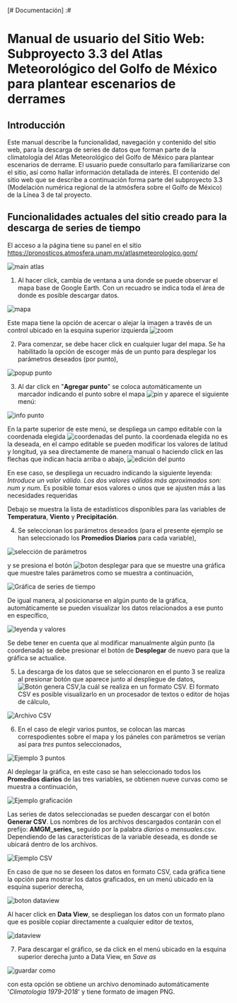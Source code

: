 [# Documentación] :#


# Manual de usuario del Sitio Web: Subproyecto 3.3 del Atlas Meteorológico del Golfo de México para plantear escenarios de derrames 

## Introducción
Este manual describe la funcionalidad, navegación y contenido del sitio web, para la descarga de series de datos que forman parte de la climatología del Atlas Meteorológico del Golfo de México para plantear escenarios de derrame. El usuario puede consultarlo para familiarizarse con el sitio, así como hallar información detallada de interés. El contenido del sitio web que se describe a continuación forma parte del subproyecto 3.3 (Modelación numérica regional de la atmósfera sobre el Golfo de México) de la Línea 3 de tal proyecto.

## **Funcionalidades actuales del sitio creado para la descarga de series de tiempo**

El acceso a la página tiene su panel en el sitio https://pronosticos.atmosfera.unam.mx/atlasmeteorologico.gom/

![main atlas](img/main_atlas.png)

1. Al hacer click, cambia de ventana a una donde se puede observar el mapa base de Google Earth. Con un recuadro se indica toda el área de donde es posible descargar datos.

![mapa](img/mapa.png)


Este mapa tiene la opción de acercar o alejar la imagen a través de un control ubicado en la esquina superior izquierda ![zoom](img/mapa_zoom.png)


2. Para comenzar, se debe hacer click en cualquier lugar del mapa. Se ha habilitado la opción de escoger más de un punto para desplegar los parámetros deseados (por punto),

![popup punto](img/popup.png)

3. Al dar click en "**Agregar punto**" se coloca automáticamente un marcador indicando el punto sobre el mapa ![pin](img/pin.png) y aparece el siguiente menú:

![info punto](img/punto.png)
  
  En la parte superior de  este menú, se despliega un campo editable con la coordenada elegida ![coordenadas del punto](img/latlon1.png). la coordenada elegida no es la deseada, en el campo editable se pueden modificar los valores de latitud y longitud, ya sea directamente de manera manual o haciendo click en las flechas que indican hacia arriba o abajo,
  ![edición del punto](img/latlon2.png)

En ese caso, se despliega un recuadro indicando la siguiente leyenda: *Introduce un valor válido. Los dos valores válidos más aproximados son: num y num*. Es posible tomar esos valores o unos que se ajusten más a las necesidades requeridas

  Debajo se muestra la lista de estadísticos disponibles para las variables de **Temperatura**, **Viento** y **Precipitación**.

4. Se seleccionan los parámetros deseados (para el presente ejemplo se han seleccionado los **Promedios Diarios** para cada variable),

![selección de parámetros](img/seleccion.png)

y se presiona el botón ![boton desplegar](img/btn_desplegar.png) para que se muestre una gráfica que muestre tales parámetros como se muestra a continuación,

![Gráfica de series de tiempo](img/plot.png)

De igual manera, al posicionarse en algún punto de la gráfica, automáticamente se pueden visualizar los datos relacionados a ese punto en específico,

![leyenda y valores](leyenda.png)

Se debe tener en cuenta que al modificar manualmente algún punto (la coordenada) se debe presionar el botón de **Desplegar** de nuevo para que la gráfica se actualice.

5. La descarga de los datos que se seleccionaron en el punto 3 se realiza al presionar botón que aparece junto al despliegue de datos, ![Botón genera CSV](img/btn_genera.png),la cuál se realiza en un formato CSV. El formato CSV es posible visualizarlo en un procesador de textos o editor de hojas de cálculo,

![Archivo CSV](img/archivoCSV)

6. En el caso de elegir varios puntos, se colocan las marcas correspodientes sobre el mapa y los páneles con parámetros se verían así para *tres* puntos seleccionados,

![Ejemplo 3 puntos](img/ejemplo_3p.png)

Al deplegar la gráfica, en este caso se han seleccionado todos los **Promedios diarios** de las tres variables, se obtienen nueve curvas como se muestra a continuación,

![Ejemplo graficación](img/ejemplo_plot.png)

Las series de datos seleccionadas se pueden descargar con el botón **Generar CSV**. Los nombres de los archivos descargados contarán con el prefijo: **AMGM_series_** seguido por la palabra *diarios* o *mensuales*.csv. Dependiendo de las características de la variable deseada, es donde se ubicará dentro de los archivos.

![Ejemplo CSV](img/ejemplo_CSV.png)

En caso de que no se deseen los datos en formato CSV, cada gráfica tiene la opción para mostrar los datos graficados, en un menú ubicado en la esquina superior derecha,

![boton dataview](img/tools_dataview.png)

Al hacer click en **Data View**, se despliegan los datos con un formato plano que es posible copiar directamente a cualquier editor de textos,

![dataview](img/dataview.png)

7. Para descargar el gráfico, se da click en el menú ubicado en la esquina superior derecha junto a Data View, en *Save as* 

![guardar como](img/tools_save.png)

con esta opción se obtiene un archivo denominado automáticamente '*Climatología 1979-2018*' y tiene formato de imagen PNG.




